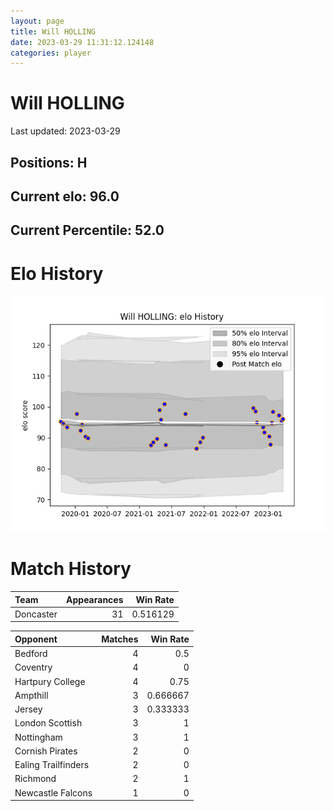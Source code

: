 ```yaml
---  
layout: page  
title: Will HOLLING  
date: 2023-03-29 11:31:12.124148  
categories: player  
---
```

# Will HOLLING


Last updated: 2023-03-29
## Positions: H

## Current elo: 96.0

## Current Percentile: 52.0

# Elo History


![elo history](history_WillHOLLING.png)
# Match History


| Team      |   Appearances |   Win Rate |
|:----------|--------------:|-----------:|
| Doncaster |            31 |   0.516129 |

| Opponent            |   Matches |   Win Rate |
|:--------------------|----------:|-----------:|
| Bedford             |         4 |   0.5      |
| Coventry            |         4 |   0        |
| Hartpury College    |         4 |   0.75     |
| Ampthill            |         3 |   0.666667 |
| Jersey              |         3 |   0.333333 |
| London Scottish     |         3 |   1        |
| Nottingham          |         3 |   1        |
| Cornish Pirates     |         2 |   0        |
| Ealing Trailfinders |         2 |   0        |
| Richmond            |         2 |   1        |
| Newcastle Falcons   |         1 |   0        |